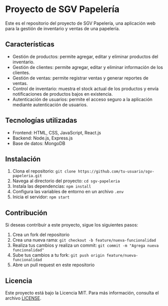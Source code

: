 # Proyecto de SGV Papelería

Este es el repositorio del proyecto de SGV Papelería, una aplicación web para la gestión de inventario y ventas de una papelería.

## Características

- Gestión de productos: permite agregar, editar y eliminar productos del inventario.
- Gestión de clientes: permite agregar, editar y eliminar información de los clientes.
- Gestión de ventas: permite registrar ventas y generar reportes de ventas.
- Control de inventario: muestra el stock actual de los productos y envía notificaciones de productos bajos en existencia.
- Autenticación de usuarios: permite el acceso seguro a la aplicación mediante autenticación de usuarios.

## Tecnologías utilizadas

- Frontend: HTML, CSS, JavaScript, React.js
- Backend: Node.js, Express.js
- Base de datos: MongoDB

## Instalación

1. Clona el repositorio: `git clone https://github.com/tu-usuario/sgv-papeleria.git`
2. Navega al directorio del proyecto: `cd sgv-papeleria`
3. Instala las dependencias: `npm install`
4. Configura las variables de entorno en un archivo `.env`
5. Inicia el servidor: `npm start`

## Contribución

Si deseas contribuir a este proyecto, sigue los siguientes pasos:

1. Crea un fork del repositorio
2. Crea una nueva rama: `git checkout -b feature/nueva-funcionalidad`
3. Realiza tus cambios y realiza un commit: `git commit -m "Agrega nueva funcionalidad"`
4. Sube tus cambios a tu fork: `git push origin feature/nueva-funcionalidad`
5. Abre un pull request en este repositorio

## Licencia

Este proyecto está bajo la Licencia MIT. Para más información, consulta el archivo [LICENSE](./LICENSE).
